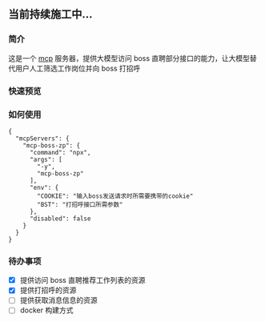 ## 当前持续施工中...

### 简介

这是一个 [mcp](https://modelcontextprotocol.io/introduction) 服务器，提供大模型访问 boss 直聘部分接口的能力，让大模型替代用户人工筛选工作岗位并向 boss 打招呼

### 快速预览

### 如何使用

```
{
  "mcpServers": {
    "mcp-boss-zp": {
      "command": "npx",
      "args": [
        "-y",
        "mcp-boss-zp"
      ],
      "env": {
        "COOKIE": "输入boss发送请求时所需要携带的cookie"
        "BST": "打招呼接口所需参数"
      },
      "disabled": false
    }
  }
}
```

### 待办事项

- [x] 提供访问 boss 直聘推荐工作列表的资源
- [x] 提供打招呼的资源
- [ ] 提供获取消息信息的资源
- [ ] docker 构建方式
